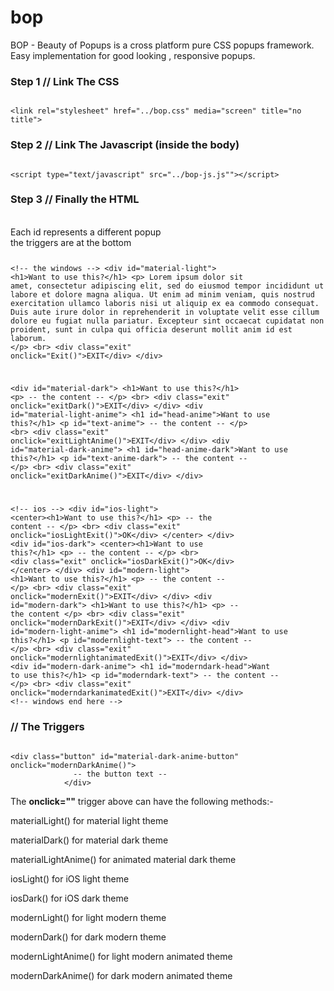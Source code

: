 # bop
BOP - Beauty of Popups is a cross platform pure CSS popups framework. Easy implementation for good looking , responsive popups.

<p>
<h3>Step 1 // Link The CSS</h3>
<code>
&#060;link rel="stylesheet" href="../bop.css" media="screen" title="no title"&#062;
</code>
<p>
<h3>Step 2 // Link The Javascript <b>(inside the body)</b></h3>
<code>
&#060;script type="text/javascript" src="../bop-js.js""&#062;&#060;/script&#062;
</code>
<p>
<h3>Step 3 // Finally the HTML</h3><br>
<h8>Each id represents a different popup</h8><br>
<h8> the triggers are at the bottom</h8>
<code>

&#060;!-- the windows --&#062;
  &#060;div id="material-light"&#062;
  &#060;h1&#062;Want to use this?&#060;/h1&#062;
  &#060;p&#062;
    Lorem ipsum dolor sit amet, consectetur adipiscing elit, sed do eiusmod tempor incididunt ut labore et dolore magna aliqua. Ut enim ad minim veniam, quis nostrud exercitation ullamco laboris nisi ut aliquip ex ea commodo consequat. Duis aute irure dolor in reprehenderit in voluptate velit esse cillum dolore eu fugiat nulla pariatur. Excepteur sint occaecat cupidatat non proident, sunt in culpa qui officia deserunt mollit anim id est laborum.
  &#060;/p&#062;
  &#060;br&#062;
  &#060;div class="exit" onclick="Exit()"&#062;EXIT&#060;/div&#062;
  &#060;/div&#062;

  &#060;div id="material-dark"&#062;
  &#060;h1&#062;Want to use this?&#060;/h1&#062;
  &#060;p&#062;
  -- the content --
  &#060;/p&#062;
  &#060;br&#062;
  &#060;div class="exit" onclick="exitDark()"&#062;EXIT&#060;/div&#062;
  &#060;/div&#062;
  &#060;div id="material-light-anime"&#062;
  &#060;h1 id="head-anime"&#062;Want to use this?&#060;/h1&#062;
  &#060;p id="text-anime"&#062;
   -- the content --
  &#060;/p&#062;
  &#060;br&#062;
  &#060;div class="exit" onclick="exitLightAnime()"&#062;EXIT&#060;/div&#062;
  &#060;/div&#062;
  &#060;div id="material-dark-anime"&#062;
  &#060;h1 id="head-anime-dark"&#062;Want to use this?&#060;/h1&#062;
  &#060;p id="text-anime-dark"&#062;
  -- the content --
  &#060;/p&#062;
  &#060;br&#062;
  &#060;div class="exit" onclick="exitDarkAnime()"&#062;EXIT&#060;/div&#062;
  &#060;/div&#062;

  &#060;!-- ios --&#062;
  &#060;div id="ios-light"&#062;
  &#060;center&#062;&#060;h1&#062;Want to use this?&#060;/h1&#062;
  &#060;p&#062;
    -- the content --
  &#060;/p&#062;
  &#060;br&#062;
  &#060;div class="exit" onclick="iosLightExit()"&#062;OK&#060;/div&#062;
&#060;/center&#062;
  &#060;/div&#062;
  &#060;div id="ios-dark"&#062;
  &#060;center&#062;&#060;h1&#062;Want to use this?&#060;/h1&#062;
  &#060;p&#062;
  -- the content --
 &#060;/p&#062;
  &#060;br&#062;
  &#060;div class="exit" onclick="iosDarkExit()"&#062;OK&#060;/div&#062;
&#060;/center&#062;
  &#060;/div&#062;
  &#060;div id="modern-light"&#062;
  &#060;h1&#062;Want to use this?&#060;/h1&#062;
  &#060;p&#062;
   -- the content --
  &#060;/p&#062;
  &#060;br&#062;
  &#060;div class="exit" onclick="modernExit()"&#062;EXIT&#060;/div&#062;
  &#060;/div&#062;
  &#060;div id="modern-dark"&#062;
  &#060;h1&#062;Want to use this?&#060;/h1&#062;
  &#060;p&#062;
   -- the content
  &#060;/p&#062;
  &#060;br&#062;
  &#060;div class="exit" onclick="modernDarkExit()"&#062;EXIT&#060;/div&#062;
  &#060;/div&#062;
  &#060;div id="modern-light-anime"&#062;
  &#060;h1 id="modernlight-head"&#062;Want to use this?&#060;/h1&#062;
  &#060;p id="modernlight-text"&#062;
    -- the content --
  &#060;/p&#062;
  &#060;br&#062;
  &#060;div class="exit" onclick="modernlightanimatedExit()"&#062;EXIT&#060;/div&#062;
  &#060;/div&#062;
  &#060;div id="modern-dark-anime"&#062;
  &#060;h1 id="moderndark-head"&#062;Want to use this?&#060;/h1&#062;
  &#060;p id="moderndark-text"&#062;
   -- the content --
  &#060;/p&#062;
  &#060;br&#062;
  &#060;div class="exit" onclick="moderndarkanimatedExit()"&#062;EXIT&#060;/div&#062;
  &#060;/div&#062;
&#060;!-- windows end here --&#062;
</code>
<p>
<h3>// The Triggers</h3>
<p>
<code>
&#060;div class="button" id="material-dark-anime-button" onclick="modernDarkAnime()"&#062;
              -- the button text --
            &#060;/div&#062;
            </code>
            <br>
            The <b>onclick=""</b> trigger above can have the following methods:-
            <p>
            materialLight() for material light theme
            <p>
            materialDark() for material dark theme
            <p>
            materialLightAnime() for animated material dark theme
            <p>
            iosLight() for iOS light theme
            <p>
            iosDark() for iOS dark theme
            <p>
            modernLight() for light modern theme
            <p>
            modernDark() for dark modern theme
            <p>
            modernLightAnime() for light modern animated theme
            <p>
            modernDarkAnime() for dark modern animated theme
            <p>
            
